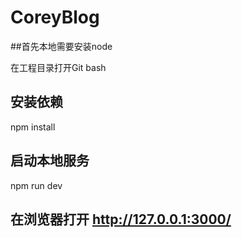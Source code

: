 
# CoreyBlog

##首先本地需要安装node

在工程目录打开Git bash

## 安装依赖
npm install

## 启动本地服务
npm run dev

## 在浏览器打开 http://127.0.0.1:3000/